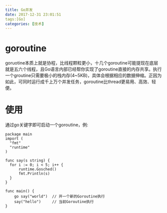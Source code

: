 ```yaml
---
title: Go并发
date: 2017-12-31 23:01:51
tags:[Go]
categories: [技术]
---
```

# goroutine
goruotine本质上就是协程，比线程颗粒更小，十几个goroutine可能提现在底层就是五六个线程，且Go语言内部已经帮你实现了goroutine直接的内存共享。执行一个groutine只需要极小的栈内存(4~5KB)，具体会根据相应的数据伸缩。正因为如此，可同时运行成千上万个并发任务，goroutine比thread更易用、高效、轻便。
<!-- more -->

# 使用
通过go关键字即可启动一个goroutine，例:
```
package main
import (
  "fmt"
  "runtime"
)

func say(s string) {
  for i := 0; i < 5; i++ {
      runtime.Gosched()
      fmt.Println(s)
  }
}

func main() {
    go say("world")  // 开一个新的Goroutine执行
    say("hello")     // 当前Goroutine执行
}
```
